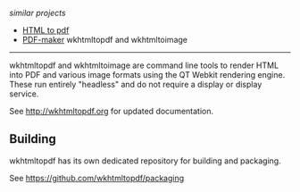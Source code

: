 *similar projects*
- [HTML to pdf](https://github.com/spipu/html2pdf)
- [PDF-maker](https://github.com/10uei011/pdf-maker)
wkhtmltopdf and wkhtmltoimage
-----------------------------

wkhtmltopdf and wkhtmltoimage are command line tools to render HTML into PDF
and various image formats using the QT Webkit rendering engine. These run
entirely "headless" and do not require a display or display service.

See http://wkhtmltopdf.org for updated documentation.

## Building
wkhtmltopdf has its own dedicated repository for building and packaging.

See https://github.com/wkhtmltopdf/packaging
